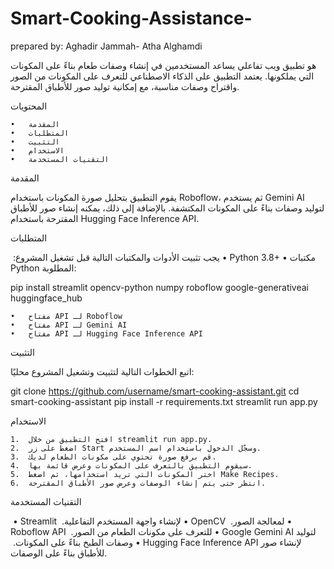 # Smart-Cooking-Assistance-
prepared by: Aghadir Jammah- Atha Alghamdi


‏هو تطبيق ويب تفاعلي يساعد المستخدمين في إنشاء وصفات طعام بناءً على المكونات التي يملكونها. يعتمد التطبيق على الذكاء الاصطناعي للتعرف على المكونات من الصور واقتراح وصفات مناسبة، مع إمكانية توليد صور للأطباق المقترحة.

المحتويات

	•	المقدمة
	•	المتطلبات
	•	التثبيت
	•	الاستخدام
	•	التقنيات المستخدمة
المقدمة

يقوم التطبيق بتحليل صورة المكونات باستخدام Roboflow، ثم يستخدم Gemini AI لتوليد وصفات بناءً على المكونات المكتشفة. بالإضافة إلى ذلك، يمكنه إنشاء صور للأطباق المقترحة باستخدام Hugging Face Inference API.

المتطلبات

يجب تثبيت الأدوات والمكتبات التالية قبل تشغيل المشروع:
‏	•	Python 3.8+
	•	مكتبات Python المطلوبة:

‏pip install streamlit opencv-python numpy roboflow google-generativeai huggingface_hub


	•	مفتاح API لـ Roboflow
	•	مفتاح API لـ Gemini AI
	•	مفتاح API لـ Hugging Face Inference API

التثبيت

اتبع الخطوات التالية لتثبيت وتشغيل المشروع محليًا:

‏git clone https://github.com/username/smart-cooking-assistant.git
‏cd smart-cooking-assistant
‏pip install -r requirements.txt
‏streamlit run app.py

الاستخدام

	1.	افتح التطبيق من خلال streamlit run app.py.
	2.	اضغط على زر Start وسجّل الدخول باستخدام اسم المستخدم.
	3.	قم برفع صورة تحتوي على مكونات الطعام لديك.
	4.	سيقوم التطبيق بالتعرف على المكونات وعرض قائمة بها.
	5.	اختر المكونات التي تريد استخدامها، ثم اضغط Make Recipes.
	6.	انتظر حتى يتم إنشاء الوصفات وعرض صور الأطباق المقترحة.

التقنيات المستخدمة

‏	•	Streamlit لإنشاء واجهة المستخدم التفاعلية.
‏	•	OpenCV لمعالجة الصور.
‏	•	Roboflow API للتعرف على مكونات الطعام من الصور.
‏	•	Google Gemini AI لتوليد وصفات الطبخ بناءً على المكونات.
‏	•	Hugging Face Inference API لإنشاء صور للأطباق بناءً على الوصفات.
